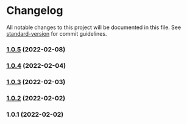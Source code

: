 # Changelog

All notable changes to this project will be documented in this file. See [standard-version](https://github.com/conventional-changelog/standard-version) for commit guidelines.

### [1.0.5](https://github.com/JetBrains/websandbox/compare/v1.0.4...v1.0.5) (2022-02-08)

### [1.0.4](https://github.com/JetBrains/websandbox/compare/v1.0.3...v1.0.4) (2022-02-04)

### [1.0.3](https://github.com/JetBrains/websandbox/compare/v1.0.2...v1.0.3) (2022-02-03)

### [1.0.2](https://github.com/JetBrains/websandbox/compare/v1.0.1...v1.0.2) (2022-02-02)

### 1.0.1 (2022-02-02)
